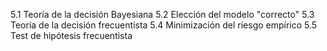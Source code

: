 

  5.1 Teoría de la decisión Bayesiana
  5.2 Elección del modelo "correcto"
  5.3 Teoría de la decisión frecuentista
  5.4 Minimización del riesgo empírico
  5.5 Test de hipótesis frecuentista
